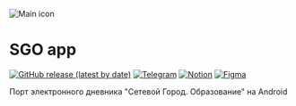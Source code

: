 ![Main icon](https://user-images.githubusercontent.com/80736171/200113626-8fb990eb-70fa-4bc6-97b7-3eead808e45e.svg)
# SGO app


[![GitHub release (latest by date)](https://img.shields.io/github/v/release/mezhendosina/che-zadali-app?style=for-the-badge)](https://github.com/mezhendosina/che-zadali-app/releases)      [![Telegram](https://img.shields.io/badge/Telegram-2CA5E0?style=for-the-badge&logo=telegram&logoColor=white)](https://t.me/che_zadali_app)     [![Notion](https://img.shields.io/badge/Notion-000000?style=for-the-badge&logo=notion&logoColor=white)](https://mezhendosina.notion.site/SGO-app-21f70e0303f445b38997c699622b480f)     [![Figma](https://img.shields.io/badge/figma-%23F24E1E.svg?style=for-the-badge&logo=figma&logoColor=white)](https://www.figma.com/file/l0DwI6QfV9nNMgAEp9z3aD/che-zadali-app?node-id=0%3A1)

Порт электронного дневника "Сетевой Город. Образование" на Android
